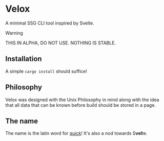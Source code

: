 # Velox

A minimal SSG CLI tool inspired by Svelte.

> [!WARNING]
> THIS IN ALPHA, DO NOT USE. NOTHING IS STABLE.

## Installation

A simple `cargo install` should suffice!


## Philosophy

Velox was designed with the Unix Philosophy in mind along with the idea that all data that can be known before build should be stored in a page.

## The name 

The name is the latin word for [quick](https://en.wiktionary.org/wiki/velox)!
It's also a nod towards S**vel**te.
